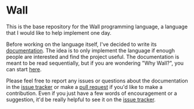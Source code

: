 # Wall

This is the base repository for the Wall programming language, a language that I would like to help implement one day.

Before working on the language itself, I've decided to write its [documentation](https://wall-lang.netlify.com).  The idea is to only implement the language if enough people are interested and find the project useful.  The documentation is meant to be read sequentially, but if you are wondering "Why Wall?", you can start [here](https://wall-lang.netlify.com/musings.html).

Please feel free to report any issues or questions about the documentation in the [issue tracker](https://www.github.com/mikesol/wall/issues) or make a [pull request](https://www.github.com/mikesol/wall/pulls) if you'd like to make a contribution.  Even if you just have a few words of encouragement or a suggestion, it'd be really helpful to see it on the [issue tracker](https://www.github.com/mikesol/wall/issues).